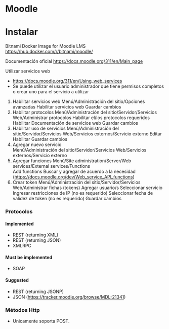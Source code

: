 # Moodle

 
# Instalar

Bitnami Docker Image for Moodle LMS
https://hub.docker.com/r/bitnami/moodle/

Documentación oficial
https://docs.moodle.org/311/en/Main_page

Utilizar servicios web
- https://docs.moodle.org/311/en/Using_web_services
- Se puede utilizar el usuario administrador que tiene permisos completos o crear uno para el servicio a utilizar
1. Habilitar servicios web
	Menú/Administración del sitio/Opciones avanzadas
		Habilitar servicios web
		Guardar cambios
2. Habilitar protocolos
	Menú/Administración del sitio/Servidor/Servicios Web/Administrar protocolos
		Habilitar el/los protocolos requeridos
		Habilitar Documentación de servicios web
		Guardar cambios
3. Habilitar uso de servicios
	Menú/Administración del sitio/Servidor/Servicios Web/Servicios externos/Servicio externo
	Editar
	Habilitar
	Guardar cambios
4. Agregar nuevo servicio	
	Menú/Administración del sitio/Servidor/Servicios Web/Servicios externos/Servicio externo
5. Agregar funciones
	Menú/Site administration/Server/Web services/External services/Functions	
	Add functions
	Buscar y agregar de acuerdo a la necesidad (https://docs.moodle.org/dev/Web_service_API_functions)
4. Crear token
	Menú/Administración del sitio/Servidor/Servicios Web/Administrar fichas (tokens)
	Agregar usuario/s
	Seleccionar servicio
	Ingresar restricciones de IP (no es requerido)
	Seleccionar fecha de validez de token (no es requerido)
	Guardar cambios	
 
 ### Protocolos
#### Implemented
 - REST (returning XML)
 - REST (returning JSON)
 - XMLRPC
#### Must be implemented
 - SOAP
#### Suggested
- REST (returning JSONP)
- JSON (https://tracker.moodle.org/browse/MDL-21341)

### Métodos Http
- Unicamente soporta POST.
